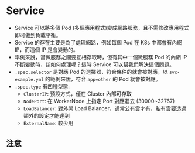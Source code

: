 # Service
- Service 可以將多個 Pod (多個應用程式)變成網路服務，且不需修改應用程式即可做到負載平衡。
- Service 的存在主要是為了處理網路，例如每個 Pod 在 K8s 中都會有內網 IP，而這個 IP 是會變動的。
- 舉例來說，當微服務之間要互相存取時，但有其中一個微服務 Pod 的內網 IP 不斷變動時，該如何處理呢？這時 Service 可以幫我們解決這個問題。
- `.spec.selector` 是對應 Pod 的選擇器，符合條件的就會被對應，以 `svc-example.yml` 的範例來說，符合 `app=other` 的 Pod 就會被對應。
- `.spec.type` 有四種型態:
  - `ClusterIP`: 預設方式，僅在 Cluster 內部可存取
  - `NodePort`: 在 WorkerNode 上指定 Port 對應進去 (30000~32767)
  - `LoadBalancer`: 對外開 Load Balancer，通常公有雲才有，私有雲要透過額外的設定才能達到
  - `ExternalName`: 較少用

## 注意

